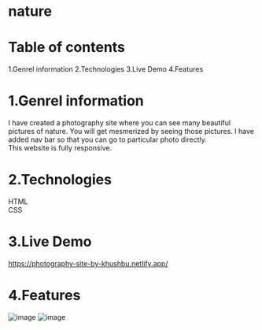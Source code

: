# nature
# Table of contents
1.Genrel information  2.Technologies  3.Live Demo  4.Features
# 1.Genrel information
I have created a photography site where you can see many beautiful pictures of nature.
You will get mesmerized by seeing those pictures. I have added nav bar so that you can go to particular photo directly.<br/>
This website is fully responsive.
# 2.Technologies
HTML <br/>
CSS
# 3.Live Demo
https://photography-site-by-khushbu.netlify.app/
# 4.Features
![image](https://user-images.githubusercontent.com/86652571/133755626-d8a6525c-98ae-4540-a813-e26e109a0084.png)
![image](https://user-images.githubusercontent.com/86652571/133755676-48d55eef-8d46-488f-8d63-61188383d891.png)


